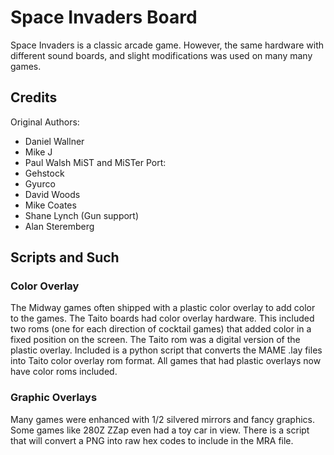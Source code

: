 # Space Invaders Board

Space Invaders is a classic arcade game. However, the same hardware with different sound boards, and slight modifications was used on many many games. 

## Credits

Original Authors:
* Daniel Wallner
* Mike J
* Paul Walsh
MiST and MiSTer Port:
* Gehstock
* Gyurco
* David Woods
* Mike Coates
* Shane Lynch (Gun support)
* Alan Steremberg

## Scripts and Such

### Color Overlay

The Midway games often shipped with a plastic color overlay to add color to the games. The Taito boards had color overlay hardware. This included two roms (one for each direction of cocktail games) that added color in a fixed position on the screen. The Taito rom was a digital version of the plastic overlay. Included is a python script that converts the MAME .lay files into Taito color overlay rom format. All games that had plastic overlays now have color roms included.

### Graphic Overlays

Many games were enhanced with 1/2 silvered mirrors and fancy graphics. Some games like 280Z ZZap even had a toy car in view. There is a script that will convert a PNG into raw hex codes to include in the MRA file. 